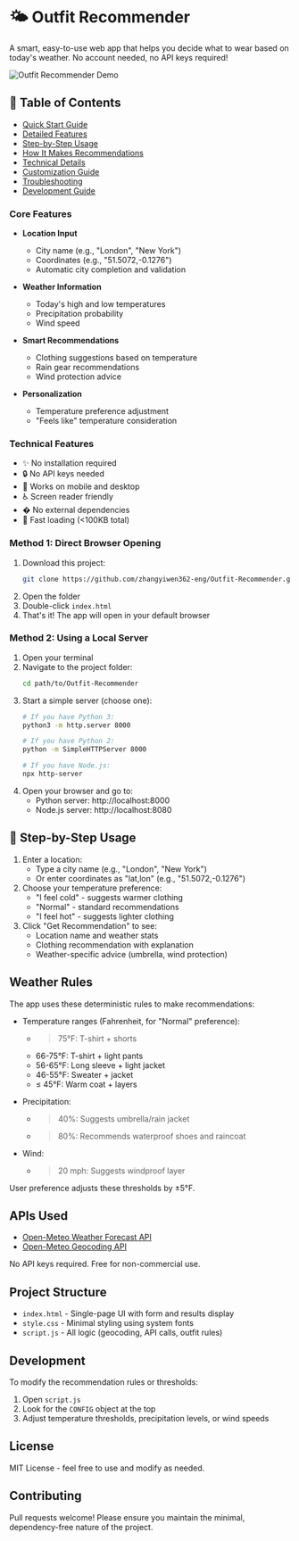 # 🌤️ Outfit Recommender

A smart, easy-to-use web app that helps you decide what to wear based on today's weather. No account needed, no API keys required!

![Outfit Recommender Demo](./docs/demo.png)

## 📑 Table of Contents
- [Quick Start Guide](#-quick-start-guide)
- [Detailed Features](#-detailed-features)
- [Step-by-Step Usage](#-step-by-step-usage)
- [How It Makes Recommendations](#-how-it-makes-recommendations)
- [Technical Details](#-technical-details)
- [Customization Guide](#-customization-guide)
- [Troubleshooting](#-troubleshooting)
- [Development Guide](#-development-guide)

### Core Features
- **Location Input**
  - City name (e.g., "London", "New York")
  - Coordinates (e.g., "51.5072,-0.1276")
  - Automatic city completion and validation
  
- **Weather Information**
  - Today's high and low temperatures
  - Precipitation probability
  - Wind speed
  
- **Smart Recommendations**
  - Clothing suggestions based on temperature
  - Rain gear recommendations
  - Wind protection advice
  
- **Personalization**
  - Temperature preference adjustment
  - "Feels like" temperature consideration
  
### Technical Features
- ✨ No installation required
- 🔒 No API keys needed
- 📱 Works on mobile and desktop
- ♿ Screen reader friendly
- � No external dependencies
- 💨 Fast loading (<100KB total)

### Method 1: Direct Browser Opening
1. Download this project:
   ```bash
   git clone https://github.com/zhangyiwen362-eng/Outfit-Recommender.git
   ```
2. Open the folder
3. Double-click `index.html`
4. That's it! The app will open in your default browser

### Method 2: Using a Local Server
1. Open your terminal
2. Navigate to the project folder:
   ```bash
   cd path/to/Outfit-Recommender
   ```
3. Start a simple server (choose one):
   ```bash
   # If you have Python 3:
   python3 -m http.server 8000

   # If you have Python 2:
   python -m SimpleHTTPServer 8000

   # If you have Node.js:
   npx http-server
   ```
4. Open your browser and go to:
   - Python server: http://localhost:8000
   - Node.js server: http://localhost:8080

## 📝 Step-by-Step Usage

1. Enter a location:
   - Type a city name (e.g., "London", "New York")
   - Or enter coordinates as "lat,lon" (e.g., "51.5072,-0.1276")
2. Choose your temperature preference:
   - "I feel cold" - suggests warmer clothing
   - "Normal" - standard recommendations
   - "I feel hot" - suggests lighter clothing
3. Click "Get Recommendation" to see:
   - Location name and weather stats
   - Clothing recommendation with explanation
   - Weather-specific advice (umbrella, wind protection)

## Weather Rules

The app uses these deterministic rules to make recommendations:

- Temperature ranges (Fahrenheit, for "Normal" preference):
  - > 75°F: T-shirt + shorts
  - 66-75°F: T-shirt + light pants
  - 56-65°F: Long sleeve + light jacket
  - 46-55°F: Sweater + jacket
  - ≤ 45°F: Warm coat + layers

- Precipitation:
  - > 40%: Suggests umbrella/rain jacket
  - > 80%: Recommends waterproof shoes and raincoat

- Wind:
  - > 20 mph: Suggests windproof layer

User preference adjusts these thresholds by ±5°F.

## APIs Used

- [Open-Meteo Weather Forecast API](https://api.open-meteo.com/v1/forecast)
- [Open-Meteo Geocoding API](https://geocoding-api.open-meteo.com/v1/search)

No API keys required. Free for non-commercial use.

## Project Structure

- `index.html` - Single-page UI with form and results display
- `style.css` - Minimal styling using system fonts
- `script.js` - All logic (geocoding, API calls, outfit rules)

## Development

To modify the recommendation rules or thresholds:
1. Open `script.js`
2. Look for the `CONFIG` object at the top
3. Adjust temperature thresholds, precipitation levels, or wind speeds

## License

MIT License - feel free to use and modify as needed.

## Contributing

Pull requests welcome! Please ensure you maintain the minimal, dependency-free nature of the project.